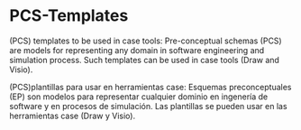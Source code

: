 # PCS-Templates
(PCS) templates to be used in case tools:
Pre-conceptual schemas (PCS) are models for representing any domain in software engineering and simulation process.
Such templates can be used in case tools (Draw and Visio).

(PCS)plantillas para usar en herramientas case:
Esquemas preconceptuales (EP) son modelos para representar cualquier dominio en ingenería de software y en procesos de simulación.
Las plantillas se pueden usar en las herramientas case (Draw y Visio).
